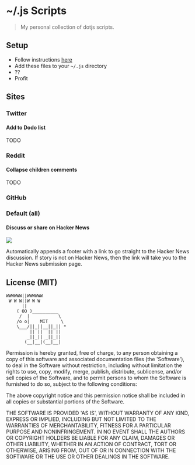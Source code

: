 ~/.js Scripts
=============

> My personal collection of dotjs scripts.

## Setup

- Follow instructions [here](https://github.com/defunkt/dotjs)
- Add these files to your `~/.js` directory
- ??
- Profit

## Sites

### Twitter

#### Add to Dodo list

TODO

### Reddit

#### Collapse children comments

TODO

### GitHub

### Default (all)

#### Discuss or share on Hacker News

![](https://s3.amazonaws.com/f.cl.ly/items/0R0Q2J1k2f393d0L1I2s/Screen%20Shot%202014-12-24%20at%206.11.41%20PM.png)

Automatically appends a footer with a link to go straight to the Hacker News discussion. If story is not on Hacker News, then the link will take you to the Hacker News submission page.

## License (MIT)

    WWWWWW||WWWWWW
     W W W||W W W
          ||
        ( OO )__________
         /  |           \
        /o o|    MIT     \
        \___/||_||__||_|| *
             || ||  || ||
            _||_|| _||_||
           (__|__|(__|__|

Permission is hereby granted, free of charge, to any person obtaining a copy of this software and associated documentation files (the 'Software'), to deal in the Software without restriction, including without limitation the rights to use, copy, modify, merge, publish, distribute, sublicense, and/or sell copies of the Software, and to permit persons to whom the Software is furnished to do so, subject to the following conditions:

The above copyright notice and this permission notice shall be included in all copies or substantial portions of the Software.

THE SOFTWARE IS PROVIDED 'AS IS', WITHOUT WARRANTY OF ANY KIND, EXPRESS OR IMPLIED, INCLUDING BUT NOT LIMITED TO THE WARRANTIES OF MERCHANTABILITY, FITNESS FOR A PARTICULAR PURPOSE AND NONINFRINGEMENT. IN NO EVENT SHALL THE AUTHORS OR COPYRIGHT HOLDERS BE LIABLE FOR ANY CLAIM, DAMAGES OR OTHER LIABILITY, WHETHER IN AN ACTION OF CONTRACT, TORT OR OTHERWISE, ARISING FROM, OUT OF OR IN CONNECTION WITH THE SOFTWARE OR THE USE OR OTHER DEALINGS IN THE SOFTWARE.
